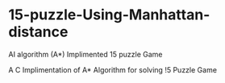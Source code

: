 # 15-puzzle-Using-Manhattan-distance
AI algorithm (A*) Implimented 15 puzzle Game

A C Implimentation of A* Algorithm for solving !5 Puzzle Game

